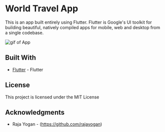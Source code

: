 # World Travel App

This is an app built entirely using Flutter.
Flutter is Google's UI toolkit for building beautiful, natively compiled apps for mobile, web and desktop from a single codebase.

![gif of App](travelappgif.gif)

## Built With

* [Flutter](https://flutter.dev) - Flutter

## License

This project is licensed under the MIT License

## Acknowledgments

* Raja Yogan - (https://github.com/rajayogan)